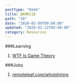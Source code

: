```yaml
---
posttype: "bkmk"
title: BKMKS18
path: "18"
date: "2020-02-09T09:00:00"
updated: "2020-02-12T09:00:00"
category: Resources
---
```


###Learning
1. [WTF Is Game Theory](https://www.andrewaskins.com/wtf-is-game-theory/)

###Jobs
1. [remoteleaf.com/whoishiring](https://remoteleaf.com/whoishiring)
